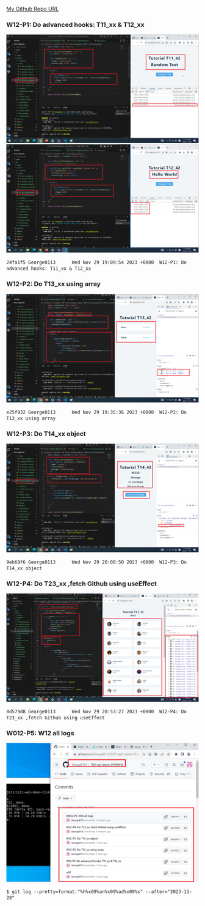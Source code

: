 [My Github Repo URL](https://github.com/George0113/1121-wp1-demo-211410542.git)

### W12-P1: Do advanced hooks: T11_xx & T12_xx

![](w12-p1-1.png)
![](w12-p1-2.png)

```
24fa1f5 George0113      Wed Nov 29 19:09:54 2023 +0800  W12-P1: Do advanced hooks: T11_xx & T12_xx
```

### W12-P2: Do T13_xx using array

![](w12-p2.png)

```
e25f932 George0113      Wed Nov 29 19:35:36 2023 +0800  W12-P2: Do T13_xx using array
```

### W12-P3: Do T14_xx object

![](w12-p3.png)

```
9eb69f6 George0113      Wed Nov 29 20:00:50 2023 +0800  W12-P3: Do T14_xx object
```

### W12-P4: Do T23_xx ,fetch Github using useEffect

![](w12-p4.png)

```
8d579d8 George0113      Wed Nov 29 20:53:27 2023 +0800  W12-P4: Do T23_xx ,fetch Github using useEffect
```

### W012-P5: W12 all logs

![](w12-p5.png)

```
$ git log --pretty=format:"%h%x09%an%x09%ad%x09%s" --after="2023-11-28"


```
